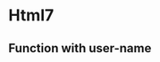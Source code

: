 # Html7
<!DOCTYPE html>
<html lang="en">
<head>
    <meta charset="UTF-8">
    <meta name="viewport" content="width=device-width, initial-scale=1.0">
    <title> declaring function </title>
</head>
<body>
    <h2> Function with user-name </h2>
    <p id="demo1" class="out"></p>
    <script>
        function hi(){
            return "Hello students, how are you?!!";
        }
        document.getElementById("demo1").innerText=hi();
    </script>
    
</body>
</html>
